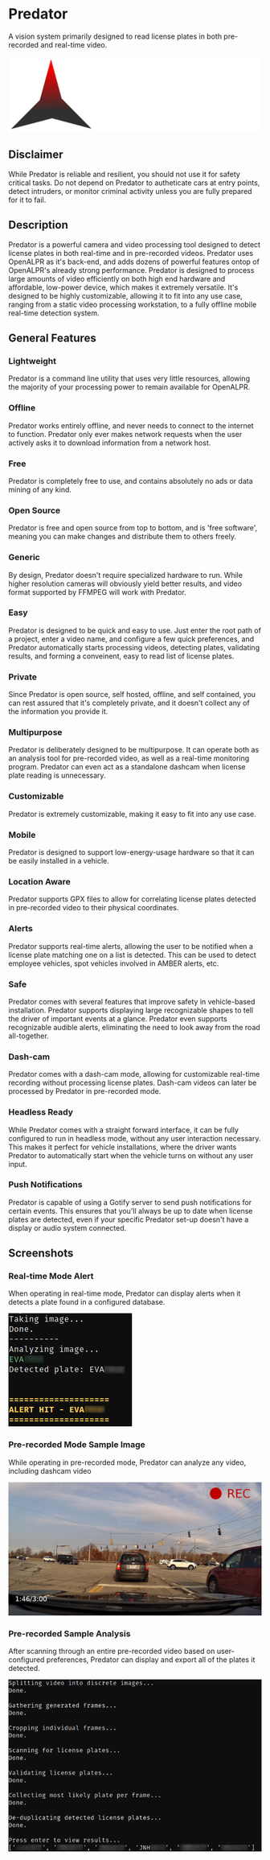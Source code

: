 # Predator

A vision system primarily designed to read license plates in both pre-recorded and real-time video.

![Predator LPRS header](./assets/images/branding/PredatorHeaderLight.svg)


## Disclaimer

While Predator is reliable and resilient, you should not use it for safety critical tasks. Do not depend on Predator to autheticate cars at entry points, detect intruders, or monitor criminal activity unless you are fully prepared for it to fail.


## Description

Predator is a powerful camera and video processing tool designed to detect license plates in both real-time and in pre-recorded videos. Predator uses OpenALPR as it's back-end, and adds dozens of powerful features ontop of OpenALPR's already strong performance. Predator is designed to process large amounts of video efficiently on both high end hardware and affordable, low-power device, which makes it extremely versatile. It's designed to be highly customizable, allowing it to fit into any use case, ranging from a static video processing workstation, to a fully offline mobile real-time detection system.


## General Features

### Lightweight

Predator is a command line utility that uses very little resources, allowing the majority of your processing power to remain available for OpenALPR.

### Offline

Predator works entirely offline, and never needs to connect to the internet to function. Predator only ever makes network requests when the user actively asks it to download information from a network host.

### Free

Predator is completely free to use, and contains absolutely no ads or data mining of any kind.

### Open Source

Predator is free and open source from top to bottom, and is 'free software', meaning you can make changes and distribute them to others freely.

### Generic

By design, Predator doesn't require specialized hardware to run. While higher resolution cameras will obviously yield better results, and video format supported by FFMPEG will work with Predator.

### Easy

Predator is designed to be quick and easy to use. Just enter the root path of a project, enter a video name, and configure a few quick preferences, and Predator automatically starts processing videos, detecting plates, validating results, and forming a conveinent, easy to read list of license plates.

### Private

Since Predator is open source, self hosted, offline, and self contained, you can rest assured that it's completely private, and it doesn't collect any of the information you provide it.

### Multipurpose

Predator is deliberately designed to be multipurpose. It can operate both as an analysis tool for pre-recorded video, as well as a real-time monitoring program. Predator can even act as a standalone dashcam when license plate reading is unnecessary.

### Customizable

Predator is extremely customizable, making it easy to fit into any use case.

### Mobile

Predator is designed to support low-energy-usage hardware so that it can be easily installed in a vehicle.

### Location Aware

Predator supports GPX files to allow for correlating license plates detected in pre-recorded video to their physical coordinates.

### Alerts

Predator supports real-time alerts, allowing the user to be notified when a license plate matching one on a list is detected. This can be used to detect employee vehicles, spot vehicles involved in AMBER alerts, etc.

### Safe

Predator comes with several features that improve safety in vehicle-based installation. Predator supports displaying large recognizable shapes to tell the driver of important events at a glance. Predator even supports recognizable audible alerts, eliminating the need to look away from the road all-together.

### Dash-cam

Predator comes with a dash-cam mode, allowing for customizable real-time recording without processing license plates. Dash-cam videos can later be processed by Predator in pre-recorded mode.

### Headless Ready

While Predator comes with a straight forward interface, it can be fully configured to run in headless mode, without any user interaction necessary. This makes it perfect for vehicle installations, where the driver wants Predator to automatically start when the vehicle turns on without any user input.

### Push Notifications

Predator is capable of using a Gotify server to send push notifications for certain events. This ensures that you'll always be up to date when license plates are detected, even if your specific Predator set-up doesn't have a display or audio system connected.


## Screenshots

### Real-time Mode Alert

When operating in real-time mode, Predator can display alerts when it detects a plate found in a configured database.

![Alert hit sample image](./assets/images/screenshots/alerthit.png)

### Pre-recorded Mode Sample Image

While operating in pre-recorded mode, Predator can analyze any video, including dashcam video

![Dashcam sample image](./assets/images/screenshots/dashcamsample.png)

### Pre-recorded Sample Analysis

After scanning through an entire pre-recorded video based on user-configured preferences, Predator can display and export all of the plates it detected.

![Dashcam analysis output](./assets/images/screenshots/dashcamdetect.png)

